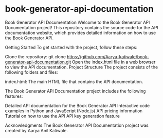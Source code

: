 # book-generator-api-documentation
Book Generator API Documentation
Welcome to the Book Generator API Documentation project! This repository contains the source code for the API documentation website, which provides detailed information on how to use the Book Generator API.

Getting Started
To get started with the project, follow these steps:

Clone the repository: git clone https://github.com/Aarya-katiwale/book-generator-api-documentation.git
Open the index.html file in a web browser to view the API documentation.
Project Structure
The project consists of the following folders and files:

index.html: The main HTML file that contains the API documentation.

The Book Generator API Documentation project includes the following features:

Detailed API documentation for the Book Generator API
Interactive code examples in Python and JavaScript (Node.js)
API pricing information
Tutorial on how to use the API
API key generation feature


Acknowledgments
The Book Generator API Documentation project was created by Aarya Anil Katiwale.
